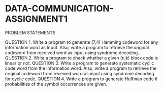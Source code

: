 # DATA-COMMUNICATION-ASSIGNMENT1

PROBLEM STATEMENTS

QUESTION 1. Write a program to generate (7,4) Hamming codeword for any information word as Input. Also, write a program to retrieve the original codeword from received word as input using syndrome decoding.
QUESTION 2. Write a program to check whether a given (n,k) block code is linear or not.
QUESTION 3. Write a program to generate systematic cyclic code word from the information word. Also, write a program to retrieve the original codeword from received word as input using syndrome decoding for cyclic code.
QUESTION 4. Write a program to generate Huffman code if probabilities of the symbol occurrences are given.
